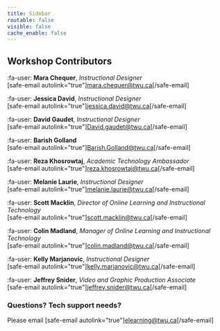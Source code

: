 ```yaml
---
title: Sidebar
routable: false
visible: false
cache_enable: false
---
```


## Workshop Contributors

:fa-user: **Mara Chequer**, *Instructional Designer*  
[safe-email autolink="true"]mara.chequer@twu.ca[/safe-email]

:fa-user: **Jessica David**, *Instructional Designer*  
[safe-email autolink="true"]jessica.david@twu.ca[/safe-email]

:fa-user: **David Gaudet**, *Instructional Designer*   
[safe-email autolink="true"]David.gaudet@twu.ca[/safe-email]

:fa-user: **Barish Golland**  
[safe-email autolink="true"]Barish.Golland@twu.ca[/safe-email]

:fa-user: **Reza Khosrowtaj**, *Academic Technology Ambassador*   
[safe-email autolink="true"]reza.khosrowtaj@twu.ca[/safe-email]

:fa-user: **Melanie Laurie**, *Instructional Designer*    
[safe-email autolink="true"]melanie.laurie@twu.ca[/safe-email]

:fa-user: **Scott Macklin**, *Director of Online Learning and Instructional Technology*  
[safe-email autolink="true"]scott.macklin@twu.ca[/safe-email]  

:fa-user: **Colin Madland**, *Manager of Online Learning and Instructional Technology*  
[safe-email autolink="true"]colin.madland@twu.ca[/safe-email]  

:fa-user: **Kelly Marjanovic**, *Instructional Designer*  
[safe-email autolink="true"]kelly.marjanovic@twu.ca[/safe-email]  

:fa-user: **Jeffrey Snider**, *Video and Graphic Production Associate*  
[safe-email autolink="true"]jeffrey.snider@twu.ca[/safe-email]

### Questions? Tech support needs?
Please email [safe-email autolink="true"]elearning@twu.ca[/safe-email]
